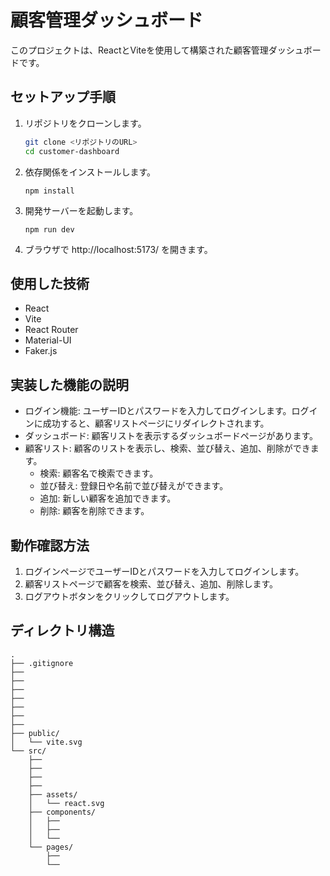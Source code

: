 # 顧客管理ダッシュボード

このプロジェクトは、ReactとViteを使用して構築された顧客管理ダッシュボードです。

## セットアップ手順

1. リポジトリをクローンします。
   ```sh
   git clone <リポジトリのURL>
   cd customer-dashboard
   ```
2. 依存関係をインストールします。
   ```
   npm install
   ```
3. 開発サーバーを起動します。
   ```
   npm run dev
   ```
4. ブラウザで http://localhost:5173/ を開きます。

## 使用した技術

- React
- Vite
- React Router
- Material-UI
- Faker.js

## 実装した機能の説明

- ログイン機能: ユーザーIDとパスワードを入力してログインします。ログインに成功すると、顧客リストページにリダイレクトされます。
- ダッシュボード: 顧客リストを表示するダッシュボードページがあります。
- 顧客リスト: 顧客のリストを表示し、検索、並び替え、追加、削除ができます。
    - 検索: 顧客名で検索できます。
    - 並び替え: 登録日や名前で並び替えができます。
    - 追加: 新しい顧客を追加できます。
    - 削除: 顧客を削除できます。

## 動作確認方法

1. ログインページでユーザーIDとパスワードを入力してログインします。
2. 顧客リストページで顧客を検索、並び替え、追加、削除します。
3. ログアウトボタンをクリックしてログアウトします。

## ディレクトリ構造

```
.
├── .gitignore
├──
├──
├──
├──
├──
├──
├──
├── public/
│   └── vite.svg
└── src/
    ├──
    ├──
    ├──
    ├──
    ├── assets/
    │   └── react.svg
    ├── components/
    │   ├──
    │   ├──
    │   └──
    └── pages/
        ├──
        └──
```
